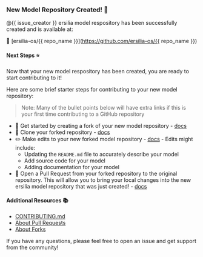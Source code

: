 ### New Model Repository Created! 🎉

@{{ issue_creator }} ersilia model respository has been successfully created and is available at:

🔗 [ersilia-os/{{ repo_name }}](https://github.com/ersilia-os/{{ repo_name }})

#### Next Steps ⭐

Now that your new model respository has been created, you are ready to start contributing to it!

Here are some brief starter steps for contributing to your new model repository:

> Note: Many of the bullet points below will have extra links if this is your first time contributing to a GitHub repository

- 🍴 Get started by creating a fork of your new model repository - [docs](https://docs.github.com/en/get-started/quickstart/fork-a-repo)
- 👯 Clone your forked repository - [docs](https://docs.github.com/en/get-started/quickstart/fork-a-repo#cloning-your-forked-repository)
- ✏️ Make edits to your new forked model repository - [docs](https://docs.github.com/en/get-started/quickstart/fork-a-repo#editing-a-fork) - Edits might include:
  - Updating the `README.md` file to accurately describe your model
  - Add source code for your model
  - Adding documentation for your model
- 🚀 Open a Pull Request from your forked repository to the original repository. This will allow you to bring your local changes into the new ersilia model repository that was just created! - [docs](https://docs.github.com/en/pull-requests/collaborating-with-pull-requests/proposing-changes-to-your-work-with-pull-requests/creating-a-pull-request-from-a-fork)

#### Additional Resources 📚

- [CONTRIBUTING.md](https://github.com/ersilia-os/ersilia/blob/master/CONTRIBUTING.md)
- [About Pull Requests](https://docs.github.com/en/pull-requests/collaborating-with-pull-requests/proposing-changes-to-your-work-with-pull-requests/about-pull-requests)
- [About Forks](https://docs.github.com/en/get-started/quickstart/fork-a-repo#about-forks)

If you have any questions, please feel free to open an issue and get support from the community!
